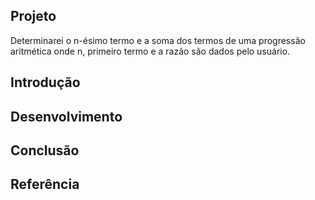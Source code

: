 ## Projeto

Determinarei o n-ésimo termo e a soma dos termos de uma progressão aritmética onde n, primeiro termo e a razão são dados pelo usuário.

## Introdução

## Desenvolvimento


## Conclusão


## Referência